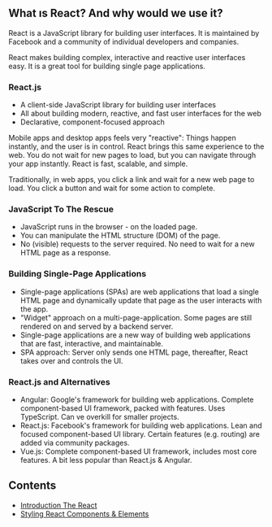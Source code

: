 ## What ıs React? And why would we use it?

React is a JavaScript library for building user interfaces. It is maintained by Facebook and a community of individual developers and companies.

React makes building complex, interactive and reactive user interfaces easy. It is a great tool for building single page applications.

### React.js
- A client-side JavaScript library for building user interfaces
- All about building modern, reactive, and fast user interfaces for the web
- Declarative, component-focused approach

Mobile apps and desktop apps feels very "reactive": Things happen instantly, and the user is in control. React brings this same experience to the web.
You do not wait for new pages to load, but you can navigate through your app instantly. React is fast, scalable, and simple.

Traditionally, in web apps, you click a link and wait for a new web page to load. You click a button and wait for some action to complete.


### JavaScript To The Rescue
- JavaScript runs in the browser - on the loaded page.
- You can manipulate the HTML structure (DOM) of the page.
- No (visible) requests to the server required. No need to wait for a new HTML page as a response.


### Building Single-Page Applications
- Single-page applications (SPAs) are web applications that load a single HTML page and dynamically update that page as the user interacts with the app.
- "Widget" approach on a multi-page-application. Some pages are still rendered on and served by a backend server.
- Single-page applications are a new way of building web applications that are fast, interactive, and maintainable.
- SPA approach: Server only sends one HTML page, thereafter, React takes over and controls the UI.

### React.js and Alternatives
- Angular: Google's framework for building web applications. Complete component-based UI framework, packed with features. Uses TypeScript. Can ve overkill for smaller projects.
- React.js: Facebook's framework for building web applications. Lean and focused component-based UI library. Certain features (e.g. routing) are added via community packages.
- Vue.js: Complete component-based UI framework, includes most core features. A bit less popular than React.js & Angular.


## Contents
- [Introduction The React](/codes/01-starting-setup)
- [Styling React Components & Elements](/codes/02-styling-component)